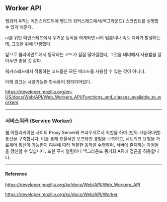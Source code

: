 ## Worker API

웹워커 API는 메인스레드외에 별도의 워커스레드에서(백그라운드) 스크립트를 실행할 수 있게 해준다.

ui를 위한 메인스레드에서 무거운 동작을 하게되면 ui의 멈춤이나 속도 저하가 발생하는데, 그것을 위해 탄생했다.

앞으로 클라이언트에서 동작하는 코드가 점점 많아질텐데, 그것을 대비해서 사용법을 알아두면 좋을 것 같다.

워커스레드에서 작동하는 코드들은 모든 메소드를 사용할 수 있는 것이 아니다.

아래 링크는 사용가능한 함수들이 정리되어있다.

https://developer.mozilla.org/en-US/docs/Web/API/Web_Workers_API/Functions_and_classes_available_to_workers

----------------------------------

### 서비스워커 (Service Worker)

웹 어플리케이션 사이의 Proxy Server와 브라우저로서 역할을 하며 (만약 가능하다면)통신을 구축합니다. 이를 통해 효율적인 오프라인 경험을 구축하고, 네트워크 요청을 가로채어 통신이 가능한지 여부에 따라 적절한 동작을 수행하며,  서버에 존재하는 자원들을 갱신할 수 있습니다. 또한 푸시 알림이나 백그라운드 동기화 API에 접근을 허용합니다.

---------------------------------------------

#### Reference

https://developer.mozilla.org/ko/docs/Web/API/Web_Workers_API

https://developer.mozilla.org/ko/docs/Web/API/Worker